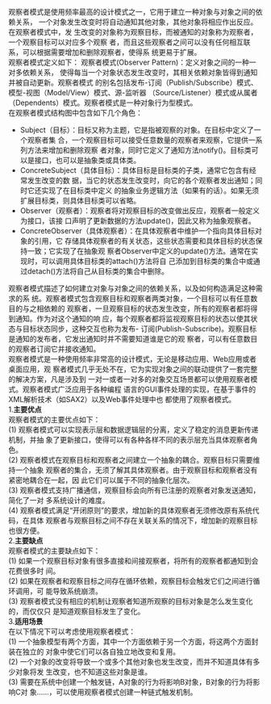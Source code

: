 观察者模式是使用频率最高的设计模式之一，它用于建立一种对象与对象之间的依赖关系，
一个对象发生改变时将自动通知其他对象，其他对象将相应作出反应。在观察者模式中，发
生改变的对象称为观察目标，而被通知的对象称为观察者，一个观察目标可以对应多个观察
者，而且这些观察者之间可以没有任何相互联系，可以根据需要增加和删除观察者，使得系
统更易于扩展。<br/>
观察者模式定义如下： 观察者模式(Observer Pattern)：定义对象之间的一种一对多依赖关系，
使得每当一个对象状态发生改变时，其相关依赖对象皆得到通知并被自动更新。观察者模式
的别名包括发布-订阅（Publish/Subscribe）模式、模型-视图（Model/View）模式、源-监听器
（Source/Listener）模式或从属者（Dependents）模式。观察者模式是一种对象行为型模式。<br/>
在观察者模式结构图中包含如下几个角色：<br/>
* Subject（目标）：目标又称为主题，它是指被观察的对象。在目标中定义了一个观察者集
合，一个观察目标可以接受任意数量的观察者来观察，它提供一系列方法来增加和删除观察
者对象，同时它定义了通知方法notify()。目标类可以是接口，也可以是抽象类或具体类。
* ConcreteSubject（具体目标）：具体目标是目标类的子类，通常它包含有经常发生改变的数
据，当它的状态发生改变时，向它的各个观察者发出通知；同时它还实现了在目标类中定义
的抽象业务逻辑方法（如果有的话）。如果无须扩展目标类，则具体目标类可以省略。
* Observer（观察者）：观察者将对观察目标的改变做出反应，观察者一般定义为接口，该接
口声明了更新数据的方法update()，因此又称为抽象观察者。
* ConcreteObserver（具体观察者）：在具体观察者中维护一个指向具体目标对象的引用，它
存储具体观察者的有关状态，这些状态需要和具体目标的状态保持一致；它实现了在抽象观
察者Observer中定义的update()方法。通常在实现时，可以调用具体目标类的attach()方法将自
己添加到目标类的集合中或通过detach()方法将自己从目标类的集合中删除。

观察者模式描述了如何建立对象与对象之间的依赖关系，以及如何构造满足这种需求的系
统。观察者模式包含观察目标和观察者两类对象，一个目标可以有任意数目的与之相依赖的
观察者，一旦观察目标的状态发生改变，所有的观察者都将得到通知。作为对这个通知的响
应，每个观察者都将监视观察目标的状态以使其状态与目标状态同步，这种交互也称为发布-
订阅(Publish-Subscribe)。观察目标是通知的发布者，它发出通知时并不需要知道谁是它的观
察者，可以有任意数目的观察者订阅它并接收通知。<br/>
观察者模式是一种使用频率非常高的设计模式，无论是移动应用、Web应用或者桌面应用，观
察者模式几乎无处不在，它为实现对象之间的联动提供了一套完整的解决方案，凡是涉及到
一对一或者一对多的对象交互场景都可以使用观察者模式。观察者模式广泛应用于各种编程
语言的GUI事件处理的实现，在基于事件的XML解析技术（如SAX2）以及Web事件处理中也
都使用了观察者模式。<br/>
1.**主要优点**<br/>
观察者模式的主要优点如下：<br/>
(1) 观察者模式可以实现表示层和数据逻辑层的分离，定义了稳定的消息更新传递机制，并抽
象了更新接口，使得可以有各种各样不同的表示层充当具体观察者角色。<br/>
(2) 观察者模式在观察目标和观察者之间建立一个抽象的耦合。观察目标只需要维持一个抽象
观察者的集合，无须了解其具体观察者。由于观察目标和观察者没有紧密地耦合在一起，因
此它们可以属于不同的抽象化层次。<br/>
(3) 观察者模式支持广播通信，观察目标会向所有已注册的观察者对象发送通知，简化了一对
多系统设计的难度。<br/>
(4) 观察者模式满足“开闭原则”的要求，增加新的具体观察者无须修改原有系统代码，在具体
观察者与观察目标之间不存在关联关系的情况下，增加新的观察目标也很方便。<br/>
2.**主要缺点**<br/>
观察者模式的主要缺点如下：<br/>
(1) 如果一个观察目标对象有很多直接和间接观察者，将所有的观察者都通知到会花费很多时
间。<br/>
(2) 如果在观察者和观察目标之间存在循环依赖，观察目标会触发它们之间进行循环调用，可
能导致系统崩溃。<br/>
(3) 观察者模式没有相应的机制让观察者知道所观察的目标对象是怎么发生变化的，而仅仅只
是知道观察目标发生了变化。<br/>
3.**适用场景**<br/>
在以下情况下可以考虑使用观察者模式：<br/>
(1) 一个抽象模型有两个方面，其中一个方面依赖于另一个方面，将这两个方面封装在独立的
对象中使它们可以各自独立地改变和复用。<br/>
(2) 一个对象的改变将导致一个或多个其他对象也发生改变，而并不知道具体有多少对象将发
生改变，也不知道这些对象是谁。<br/>
(3) 需要在系统中创建一个触发链，A对象的行为将影响B对象，B对象的行为将影响C对
象……，可以使用观察者模式创建一种链式触发机制。